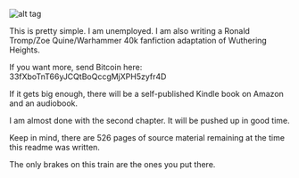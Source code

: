 ![alt tag](http://i.imgur.com/mnh6gxX.jpg)

This is pretty simple.  I am unemployed.  I am also writing a Ronald Tromp/Zoe Quine/Warhammer 40k fanfiction adaptation of Wuthering Heights.

If you want more, send Bitcoin here: 33fXboTnT66yJCQtBoQccgMjXPH5zyfr4D

If it gets big enough, there will be a self-published Kindle book on Amazon and an audiobook.

I am almost done with the second chapter.  It will be pushed up in good time.

Keep in mind, there are 526 pages of source material remaining at the time this readme was written.  

The only brakes on this train are the ones you put there.